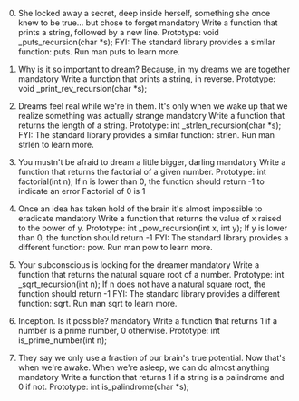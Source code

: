 0. She locked away a secret, deep inside herself, something she once knew to be
true... but chose to forget mandatory
Write a function that prints a string, followed by a new line.
Prototype: void _puts_recursion(char *s);
FYI: The standard library provides a similar function: puts. Run man puts to
learn more.

1. Why is it so important to dream? Because, in my dreams we are together
mandatory
Write a function that prints a string, in reverse.
Prototype: void _print_rev_recursion(char *s);

2. Dreams feel real while we're in them. It's only when we wake up that we
realize something was actually strange mandatory
Write a function that returns the length of a string.
Prototype: int _strlen_recursion(char *s);
FYI: The standard library provides a similar function: strlen. Run man strlen to
learn more.

3. You mustn't be afraid to dream a little bigger, darling mandatory
Write a function that returns the factorial of a given number.
Prototype: int factorial(int n);
If n is lower than 0, the function should return -1 to indicate an error
Factorial of 0 is 1

4. Once an idea has taken hold of the brain it's almost impossible to eradicate
mandatory
Write a function that returns the value of x raised to the power of y.
Prototype: int _pow_recursion(int x, int y);
If y is lower than 0, the function should return -1
FYI: The standard library provides a different function: pow. Run man pow to
learn more.

5. Your subconscious is looking for the dreamer mandatory
Write a function that returns the natural square root of a number.
Prototype: int _sqrt_recursion(int n);
If n does not have a natural square root, the function should return -1
FYI: The standard library provides a different function: sqrt. Run man sqrt to
learn more.

6. Inception. Is it possible? mandatory
Write a function that returns 1 if a number is a prime number, 0 otherwise.
Prototype: int is_prime_number(int n);

7. They say we only use a fraction of our brain's true potential. Now that's
when we're awake. When we're asleep, we can do almost anything mandatory
Write a function that returns 1 if a string is a palindrome and 0 if not.
Prototype: int is_palindrome(char *s);
